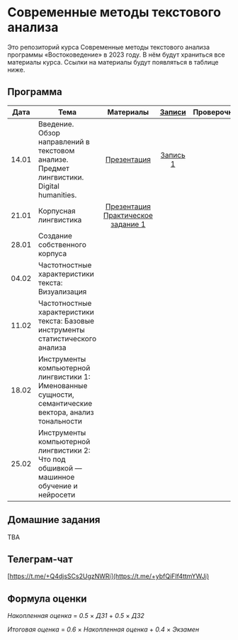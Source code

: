 # Современные методы текстового анализа

Это репозиторий курса Современные методы текстового анализа программы «Востоковедение» в 2023 году. В нём будут храниться все материалы курса. Ссылки на материалы будут появляться в таблице ниже.

## Программа

|  Дата 	|   Тема	|  Материалы 	|  [Записи](https://disk.yandex.ru/d/Q5mm6LB8XIyaTA) 	| Проверочное |
|:---:	|---	|:---:	|:---:	|:---:	|
|  14.01 	|  Введение. Обзор направлений в текстовом анализе. Предмет лингвистики. Digital humanities. 	|  [Презентация](https://docs.google.com/presentation/d/1H3sxAzftv7nBWHGl6W38ZDvdMa1OlyuegWdKeZerGBQ/edit?usp=sharing)  	|   [Запись 1](https://disk.yandex.ru/i/jYJ1lha1hibhZg) | |
|  21.01	|  Корпусная лингвистика 	|   [Презентация](https://docs.google.com/presentation/d/1jJO1AxRmG_fMwREB7AIMU45yghLkA-AqMl_IiWFr7x4/edit?usp=sharing)<br>[Практическое задание 1](https://github.com/alekseyst/text_analysis_2024/blob/main/Practical_1/Practical_1.md) 	|   	| |
|  28.01	|  Создание собственного корпуса	|    	|  	|  |
|  04.02	|  Частотностные характеристики текста: Визуализация 	|    	|   	|  |
|   11.02	|  Частотностные характеристики текста: Базовые инструменты статистического анализа	|    	|   	 	|  |
|   18.02 |  Инструменты компьютерной лингвистики 1: Именованные сущности, семантические вектора, анализ тональности	|    	|   |  |
|  25.02 	|  Инструменты компьютерной лингвистики 2: Что под обшивкой — машинное обучение и нейросети	|   	|   	| |

## Домашние задания

TBA

## Телеграм-чат

[https://t.me/+Q4djsSCs2UgzNWRi](https://t.me/+ybfQiFIf4ttmYWJi)

## Формула оценки

_Накопленная оценка_ = _0.5_ $\times$ _ДЗ1_ + _0.5_ $\times$ _ДЗ2_

_Итоговая оценка_ = _0.6_ $\times$ _Накопленная оценка_ + _0.4_ $\times$ _Экзамен_
